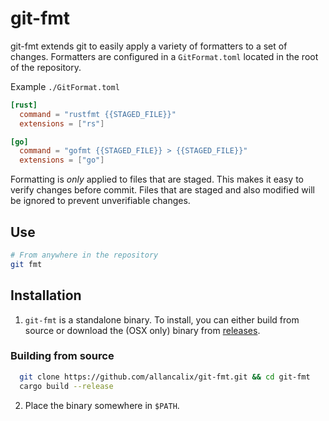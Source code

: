 # git-fmt

git-fmt extends git to easily apply a variety of formatters to a set of changes.
Formatters are configured in a `GitFormat.toml` located in the root of the
repository.

Example `./GitFormat.toml`
```toml
[rust]
  command = "rustfmt {{STAGED_FILE}}"
  extensions = ["rs"]

[go]
  command = "gofmt {{STAGED_FILE}} > {{STAGED_FILE}}"
  extensions = ["go"]
```

Formatting is _only_ applied to files that are staged. This makes it easy to
verify changes before commit. Files that are staged and also modified will be
ignored to prevent unverifiable changes.

## Use
```bash
# From anywhere in the repository
git fmt
```

## Installation

1. `git-fmt` is a standalone binary. To install, you can either build from source
or download the (OSX only) binary from
[releases](https://github.com/allancalix/git-fmt/releases).

  ### Building from source
  ```bash
    git clone https://github.com/allancalix/git-fmt.git && cd git-fmt
    cargo build --release
  ```
2. Place the binary somewhere in `$PATH`.


